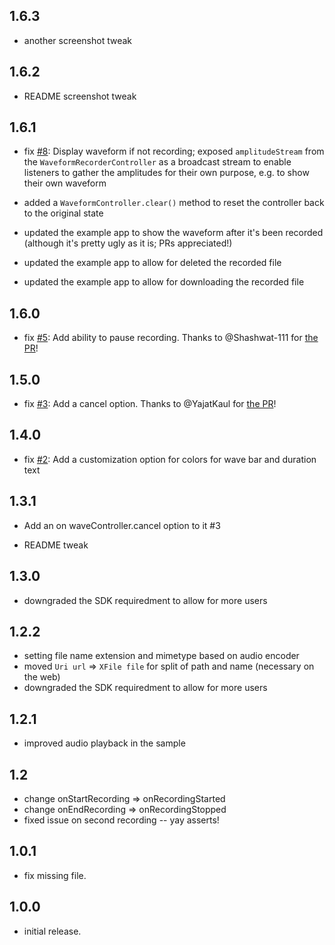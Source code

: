 ## 1.6.3

* another screenshot tweak

## 1.6.2

* README screenshot tweak

## 1.6.1

* fix [#8](https://github.com/csells/waveform_recorder/issues/8): Display
  waveform if not recording; exposed `amplitudeStream` from the
  `WaveformRecorderController` as a broadcast stream to enable listeners to
  gather the amplitudes for their own purpose, e.g. to show their own waveform

* added a `WaveformController.clear()` method to reset the controller back to
  the original state

* updated the example app to show the waveform after it's been recorded
  (although it's pretty ugly as it is; PRs appreciated!)

* updated the example app to allow for deleted the recorded file

* updated the example app to allow for downloading the recorded file

## 1.6.0

* fix [#5](https://github.com/csells/waveform_recorder/issues/5): Add ability to
  pause recording. Thanks to @Shashwat-111 for [the
  PR](https://github.com/csells/waveform_recorder/pull/6)!

## 1.5.0

* fix [#3](https://github.com/csells/waveform_recorder/issues/3): Add a cancel
option. Thanks to @YajatKaul for [the PR](https://github.com/csells/waveform_recorder/pull/4)!

## 1.4.0

* fix [#2](https://github.com/csells/waveform_recorder/issues/2): Add a
customization option for colors for wave bar and duration text

## 1.3.1

* Add an on waveController.cancel option to it #3

* README tweak

## 1.3.0

* downgraded the SDK requiredment to allow for more users

## 1.2.2

* setting file name extension and mimetype based on audio encoder
* moved `Uri url` => `XFile file` for split of path and name (necessary on the web)
* downgraded the SDK requiredment to allow for more users

## 1.2.1

* improved audio playback in the sample

## 1.2

* change onStartRecording => onRecordingStarted
* change onEndRecording => onRecordingStopped
* fixed issue on second recording -- yay asserts!

## 1.0.1

* fix missing file.

## 1.0.0

* initial release.
